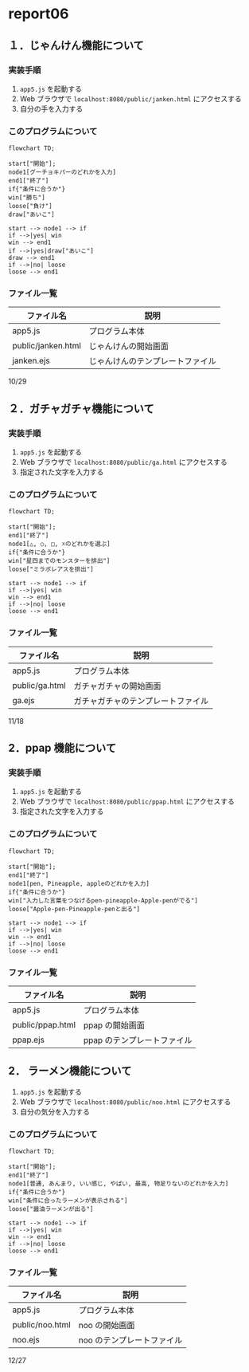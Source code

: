 # report06

## １．じゃんけん機能について

### 実装手順

1. `app5.js` を起動する
1. Web ブラウザで `localhost:8080/public/janken.html` にアクセスする
1. 自分の手を入力する

### このプログラムについて

```mermaid
flowchart TD;

start["開始"];
node1[グーチョキパーのどれかを入力]
end1["終了"]
if{"条件に合うか"}
win["勝ち"]
loose["負け"]
draw["あいこ"]

start --> node1 --> if
if -->|yes| win
win --> end1
if -->|yes|draw["あいこ"]
draw --> end1
if -->|no| loose
loose --> end1
```

### ファイル一覧

| ファイル名         | 説明                             |
| ------------------ | -------------------------------- |
| app5.js            | プログラム本体                   |
| public/janken.html | じゃんけんの開始画面             |
| janken.ejs         | じゃんけんのテンプレートファイル |

10/29

## ２．ガチャガチャ機能について

### 実装手順

1. `app5.js` を起動する
1. Web ブラウザで `localhost:8080/public/ga.html` にアクセスする
1. 指定された文字を入力する

### このプログラムについて

```mermaid
flowchart TD;

start["開始"];
end1["終了"]
node1[△, ○, □, ☓のどれかを選ぶ]
if{"条件に合うか"}
win["星四までのモンスターを排出"]
loose["ミラボレアスを排出"]

start --> node1 --> if
if -->|yes| win
win --> end1
if -->|no| loose
loose --> end1
```

### ファイル一覧

| ファイル名     | 説明                               |
| -------------- | ---------------------------------- |
| app5.js        | プログラム本体                     |
| public/ga.html | ガチャガチャの開始画面             |
| ga.ejs         | ガチャガチャのテンプレートファイル |

11/18

## 2．ppap 機能について

### 実装手順

1. `app5.js` を起動する
1. Web ブラウザで `localhost:8080/public/ppap.html` にアクセスする
1. 指定された文字を入力する

### このプログラムについて

```mermaid
flowchart TD;

start["開始"];
end1["終了"]
node1[pen, Pineapple, appleのどれかを入力]
if{"条件に合うか"}
win["入力した言葉をつなげるpen-pineapple-Apple-penがでる"]
loose["Apple-pen-Pineapple-penと出る"]

start --> node1 --> if
if -->|yes| win
win --> end1
if -->|no| loose
loose --> end1
```

### ファイル一覧

| ファイル名       | 説明                        |
| ---------------- | --------------------------- |
| app5.js          | プログラム本体              |
| public/ppap.html | ppap の開始画面             |
| ppap.ejs         | ppap のテンプレートファイル |

## 2． ラーメン機能について

1. `app5.js` を起動する
1. Web ブラウザで `localhost:8080/public/noo.html` にアクセスする
1. 自分の気分を入力する

### このプログラムについて

```mermaid
flowchart TD;

start["開始"];
end1["終了"]
node1[普通, あんまり, いい感じ, やばい, 最高, 物足りないのどれかを入力]
if{"条件に合うか"}
win["条件に合ったラーメンが表示される"]
loose["醤油ラーメンが出る"]

start --> node1 --> if
if -->|yes| win
win --> end1
if -->|no| loose
loose --> end1
```

### ファイル一覧

| ファイル名      | 説明                       |
| --------------- | -------------------------- |
| app5.js         | プログラム本体             |
| public/noo.html | noo の開始画面             |
| noo.ejs         | noo のテンプレートファイル |

12/27
